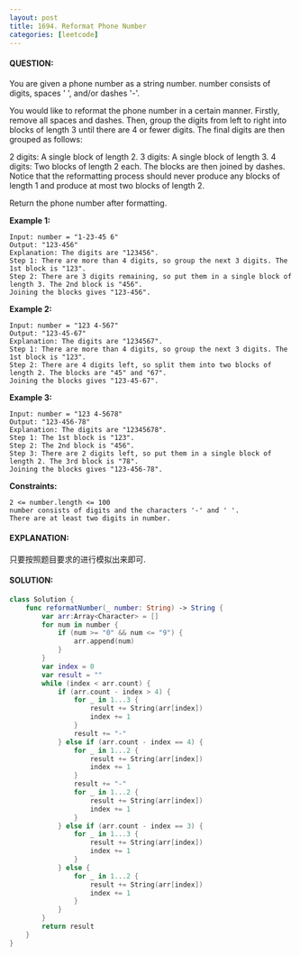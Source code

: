 ```yaml
---
layout: post
title: 1694. Reformat Phone Number
categories: [leetcode]
---
```

#### QUESTION:
You are given a phone number as a string number. number consists of digits, spaces ' ', and/or dashes '-'.

You would like to reformat the phone number in a certain manner. Firstly, remove all spaces and dashes. Then, group the digits from left to right into blocks of length 3 until there are 4 or fewer digits. The final digits are then grouped as follows:

2 digits: A single block of length 2.
3 digits: A single block of length 3.
4 digits: Two blocks of length 2 each.
The blocks are then joined by dashes. Notice that the reformatting process should never produce any blocks of length 1 and produce at most two blocks of length 2.

Return the phone number after formatting.

 

__Example 1:__
```
Input: number = "1-23-45 6"
Output: "123-456"
Explanation: The digits are "123456".
Step 1: There are more than 4 digits, so group the next 3 digits. The 1st block is "123".
Step 2: There are 3 digits remaining, so put them in a single block of length 3. The 2nd block is "456".
Joining the blocks gives "123-456".
```
__Example 2:__
```
Input: number = "123 4-567"
Output: "123-45-67"
Explanation: The digits are "1234567".
Step 1: There are more than 4 digits, so group the next 3 digits. The 1st block is "123".
Step 2: There are 4 digits left, so split them into two blocks of length 2. The blocks are "45" and "67".
Joining the blocks gives "123-45-67".
```
__Example 3:__
```
Input: number = "123 4-5678"
Output: "123-456-78"
Explanation: The digits are "12345678".
Step 1: The 1st block is "123".
Step 2: The 2nd block is "456".
Step 3: There are 2 digits left, so put them in a single block of length 2. The 3rd block is "78".
Joining the blocks gives "123-456-78".
```
 

__Constraints:__
```
2 <= number.length <= 100
number consists of digits and the characters '-' and ' '.
There are at least two digits in number.
```
#### EXPLANATION:

只要按照题目要求的进行模拟出来即可.

#### SOLUTION:
```swift
class Solution {
    func reformatNumber(_ number: String) -> String {
        var arr:Array<Character> = []
        for num in number {
            if (num >= "0" && num <= "9") {
                arr.append(num)
            }
        }
        var index = 0
        var result = ""
        while (index < arr.count) {
            if (arr.count - index > 4) {
                for _ in 1...3 {
                    result += String(arr[index])
                    index += 1
                }
                result += "-"
            } else if (arr.count - index == 4) {
                for _ in 1...2 {
                    result += String(arr[index])
                    index += 1
                }
                result += "-"
                for _ in 1...2 {
                    result += String(arr[index])
                    index += 1
                }
            } else if (arr.count - index == 3) {
                for _ in 1...3 {
                    result += String(arr[index])
                    index += 1
                }
            } else {
                for _ in 1...2 {
                    result += String(arr[index])
                    index += 1
                }
            }
        }
        return result
    }
}
```
